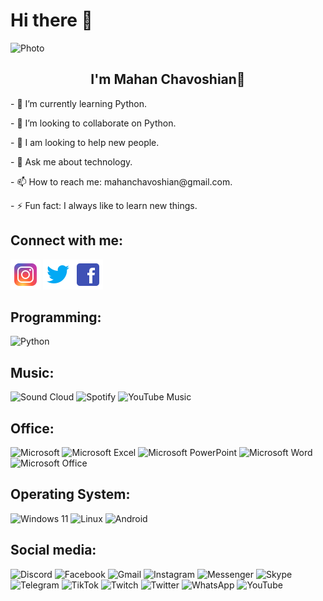 # Hi there 👋

<img src="https://github.com/MahanChavoshian/MahanChavoshian/assets/127243438/f94ccbbb-f7fb-48ba-9cb0-349a63fa46e4)" alt="Photo">

<h2 align="center">I'm Mahan Chavoshian🤖</h2>

<p align="left">- 🌱 I’m currently learning Python.</p>
<p align="left">- 👯 I’m looking to collaborate on Python.</p>
<p align="left">- 🤔 I am looking to help new people.</p>
<p align="left">- 💬 Ask me about technology.</p>
<p align="left">- 📫 How to reach me: mahanchavoshian@gmail.com.</p>
<p align="left">- ⚡ Fun fact: I always like to learn new things.</p>

<h2 align="left">Connect with me:</h2>

<a href=""><img src="https://github.com/MahanChavoshian/MahanChavoshian/blob/main/image/instagram.png?raw=true"></a> <a href=""><img src="https://github.com/MahanChavoshian/MahanChavoshian/blob/main/image/twitter.png?raw=true"></a><a href=""><img src="https://github.com/MahanChavoshian/MahanChavoshian/blob/main/image/facebook.png?raw=true"></a>

<h2 align="left">Programming: </h2>

![Python](https://img.shields.io/badge/python-3670A0?style=for-the-badge&logo=python&logoColor=ffdd54) 

<h2 align="left">Music: </h2>

![Sound Cloud](https://img.shields.io/badge/sound%20cloud-FF5500?style=for-the-badge&logo=soundcloud&logoColor=white) ![Spotify](https://img.shields.io/badge/Spotify-1ED760?style=for-the-badge&logo=spotify&logoColor=white) ![YouTube Music](https://img.shields.io/badge/YouTube_Music-FF0000?style=for-the-badge&logo=youtube-music&logoColor=white)

<h2 align="left">Office: </h2>

![Microsoft](https://img.shields.io/badge/Microsoft-0078D4?style=for-the-badge&logo=microsoft&logoColor=white) ![Microsoft Excel](https://img.shields.io/badge/Microsoft_Excel-217346?style=for-the-badge&logo=microsoft-excel&logoColor=white) ![Microsoft PowerPoint](https://img.shields.io/badge/Microsoft_PowerPoint-B7472A?style=for-the-badge&logo=microsoft-powerpoint&logoColor=white) ![Microsoft Word](https://img.shields.io/badge/Microsoft_Word-2B579A?style=for-the-badge&logo=microsoft-word&logoColor=white) ![Microsoft Office](https://img.shields.io/badge/Microsoft_Office-D83B01?style=for-the-badge&logo=microsoft-office&logoColor=white)

<h2 align="left">Operating System: </h2>

![Windows 11](https://img.shields.io/badge/Windows%2011-%230079d5.svg?style=for-the-badge&logo=Windows%2011&logoColor=white) ![Linux](https://img.shields.io/badge/Linux-FCC624?style=for-the-badge&logo=linux&logoColor=black) ![Android](https://img.shields.io/badge/Android-3DDC84?style=for-the-badge&logo=android&logoColor=white)

<h2 align="left">Social media: </h2>

![Discord](https://img.shields.io/badge/Discord-%235865F2.svg?style=for-the-badge&logo=discord&logoColor=white) ![Facebook](https://img.shields.io/badge/Facebook-%231877F2.svg?style=for-the-badge&logo=Facebook&logoColor=white) ![Gmail](https://img.shields.io/badge/Gmail-D14836?style=for-the-badge&logo=gmail&logoColor=white) ![Instagram](https://img.shields.io/badge/Instagram-%23E4405F.svg?style=for-the-badge&logo=Instagram&logoColor=white) ![Messenger](https://img.shields.io/badge/Messenger-00B2FF?style=for-the-badge&logo=messenger&logoColor=white) ![Skype](https://img.shields.io/badge/Skype-%2300AFF0.svg?style=for-the-badge&logo=Skype&logoColor=white) ![Telegram](https://img.shields.io/badge/Telegram-2CA5E0?style=for-the-badge&logo=telegram&logoColor=white) ![TikTok](https://img.shields.io/badge/TikTok-%23000000.svg?style=for-the-badge&logo=TikTok&logoColor=white) ![Twitch](https://img.shields.io/badge/Twitch-%239146FF.svg?style=for-the-badge&logo=Twitch&logoColor=white) ![Twitter](https://img.shields.io/badge/Twitter-%231DA1F2.svg?style=for-the-badge&logo=Twitter&logoColor=white) ![WhatsApp](https://img.shields.io/badge/WhatsApp-25D366?style=for-the-badge&logo=whatsapp&logoColor=white) ![YouTube](https://img.shields.io/badge/YouTube-%23FF0000.svg?style=for-the-badge&logo=YouTube&logoColor=white)


